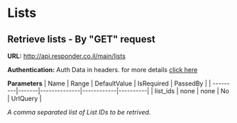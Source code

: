 # Lists

## Retrieve lists - By "GET" request

**URL:** http://api.responder.co.il/main/lists

**Authentication:** Auth Data in headers. for more details [click here](https://github.com/chenrosenblum/my-description/tree/master/Authentication/ )

**Parameters**
| Name     | Range | DefaultValue | IsRequired | PassedBy |
| ---------|-------|--------------|------------|----------|
| list_ids | none  |    none      |     No     | UrlQuery |
  
  *A comma separated list of List IDs to be retrived.*

